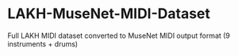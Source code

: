 # LAKH-MuseNet-MIDI-Dataset
Full LAKH MIDI dataset converted to MuseNet MIDI output format (9 instruments + drums)
